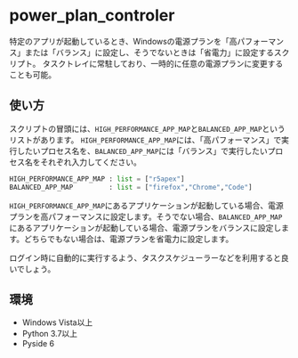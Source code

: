 # power_plan_controler

特定のアプリが起動しているとき、Windowsの電源プランを「高パフォーマンス」または「バランス」に設定し、そうでないときは「省電力」に設定するスクリプト。
タスクトレイに常駐しており、一時的に任意の電源プランに変更することも可能。


## 使い方
スクリプトの冒頭には、```HIGH_PERFORMANCE_APP_MAP```と```BALANCED_APP_MAP```というリストがあります。
```HIGH_PERFORMANCE_APP_MAP```には、「高パフォーマンス」で実行したいプロセス名を、```BALANCED_APP_MAP```には「バランス」で実行したいプロセス名をそれぞれ入力してください。

``` python
HIGH_PERFORMANCE_APP_MAP : list = ["r5apex"]
BALANCED_APP_MAP         : list = ["firefox","Chrome","Code"]
```

```HIGH_PERFORMANCE_APP_MAP```にあるアプリケーションが起動している場合、電源プランを高パフォーマンスに設定します。そうでない場合、```BALANCED_APP_MAP```にあるアプリケーションが起動している場合、電源プランをバランスに設定します。どちらでもない場合は、電源プランを省電力に設定します。

ログイン時に自動的に実行するよう、タスクスケジューラーなどを利用すると良いでしょう。

## 環境

- Windows Vista以上
- Python 3.7以上
- Pyside 6

